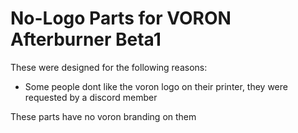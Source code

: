 # No-Logo Parts for VORON Afterburner Beta1

These were designed for the following reasons:
 - Some people dont like the voron logo on their printer, they were requested by a discord member
 
These parts have no voron branding on them